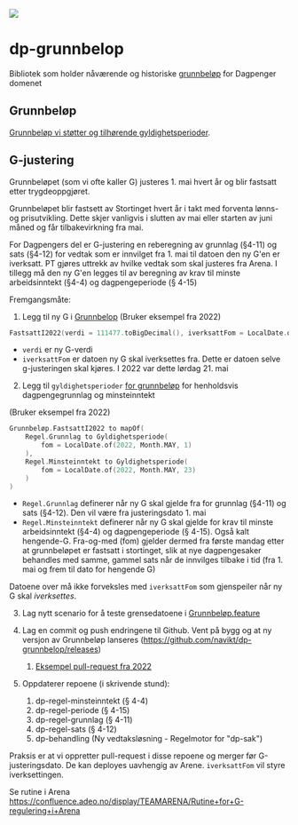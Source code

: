 [![](https://jitpack.io/v/navikt/dp-grunnbelop.svg)](https://jitpack.io/#navikt/dp-grunnbelop)

# dp-grunnbelop

Bibliotek som holder nåværende og
historiske [grunnbeløp](https://www.nav.no/no/nav-og-samfunn/kontakt-nav/utbetalinger/grunnbelopet-i-folketrygden) for
Dagpenger domenet

## Grunnbeløp

[Grunnbeløp vi støtter og tilhørende gyldighetsperioder](docs/Grunnbeløp.approved.md).

## G-justering

Grunnbeløpet (som vi ofte kaller G) justeres 1. mai hvert år og blir fastsatt etter trygdeoppgjøret.

Grunnbeløpet blir fastsett av Stortinget hvert år i takt med forventa lønns- og prisutvikling. Dette skjer vanligvis i
slutten av mai eller starten av juni måned og får tilbakevirkning fra mai.

For Dagpengers del er G-justering en reberegning av grunnlag (§4-11) og sats (§4-12) for vedtak som er innvilget fra 1.
mai til datoen den ny G'en er iverksatt. PT gjøres uttrekk av hvilke vedtak som skal justeres fra Arena.
I tillegg må den ny G'en legges til av beregning av krav til minste arbeidsinntekt (§4-4) og dagpengeperiode (§ 4-15)

Fremgangsmåte:

1. Legg til ny G i [Grunnbelop](src/main/kotlin/no/nav/dagpenger/grunnbelop/Grunnbelop.kt)
   (Bruker eksempel fra 2022)

```kotlin
FastsattI2022(verdi = 111477.toBigDecimal(), iverksattFom = LocalDate.of(2022, Month.MAY, 21))
```

- `verdi` er ny G-verdi
- `iverksattFom` er datoen ny G skal iverksettes fra. Dette er datoen selve g-justeringen skal kjøres. I 2022 var dette
  lørdag 21. mai

2. Legg til `gyldighetsperioder` [for grunnbeløp](src/main/kotlin/no/nav/dagpenger/grunnbelop/Grunnbelop.kt) for
   henholdsvis dagpengegrunnlag og minsteinntekt

(Bruker eksempel fra 2022)

```kotlin
Grunnbeløp.FastsattI2022 to mapOf(
    Regel.Grunnlag to Gyldighetsperiode(
        fom = LocalDate.of(2022, Month.MAY, 1)
    ),
    Regel.Minsteinntekt to Gyldighetsperiode(
        fom = LocalDate.of(2022, Month.MAY, 23)
    )
)
```

- `Regel.Grunnlag` definerer når ny G skal gjelde fra for grunnlag (§4-11) og sats (§4-12). Den vil være fra
  justeringsdato 1. mai
- `Regel.Minsteinntekt` definerer når ny G skal gjelde for krav til minste arbeidsinntekt (§4-4) og dagpengeperiode (§
  4-15). Også kalt hengende-G. Fra-og-med (fom) gjelder dermed fra første mandag etter at grunnbeløpet er fastsatt i
  stortinget, slik at nye dagpengesaker behandles med samme, gammel sats når de innvilges tilbake i tid (fra 1. mai og
  frem til dato for hengende G)

Datoene over må ikke forveksles med `iverksattFom` som gjenspeiler når ny G skal _iverksettes_.

3. Lag nytt scenario for å teste grensedatoene
   i [Grunnbeløp.feature](resources/no/nav/dagpenger/grunnbelop/features/Grunnbeløp.feature)

4. Lag en commit og push endringene til Github. Vent på bygg og at ny versjon av Grunnbeløp
   lanseres (https://github.com/navikt/dp-grunnbelop/releases)
    1. [Eksempel pull-request fra 2022](https://github.com/navikt/dp-grunnbelop/pull/1/files)

5. Oppdaterer repoene (i skrivende stund):
    1. dp-regel-minsteinntekt (§ 4-4)
    2. dp-regel-periode (§ 4-15)
    3. dp-regel-grunnlag (§ 4-11)
    4. dp-regel-sats (§ 4-12)
    5. dp-behandling (Ny vedtaksløsning - Regelmotor for "dp-sak")

Praksis er at vi oppretter pull-request i disse repoene og merger før G-justeringsdato. De kan deployes uavhengig av
Arene. `iverksattFom` vil styre iverksettingen.

Se rutine i Arena https://confluence.adeo.no/display/TEAMARENA/Rutine+for+G-regulering+i+Arena 
